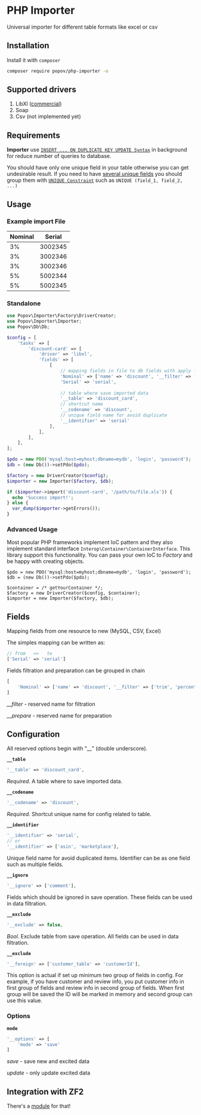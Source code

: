 # PHP Importer
Universal importer for different table formats like excel or csv

## Installation

Install it with ``composer``
```sh
composer require popov/php-importer -o
```

## Supported drivers
1. LibXl ([commercial](http://www.libxl.com/))
1. Soap
1. Csv (not implemented yet)

## Requirements
**Importer** use [`INSERT ... ON DUPLICATE KEY UPDATE Syntax`](http://www.mysqltutorial.org/mysql-insert-or-update-on-duplicate-key-update) in background for reduce number of queries to database.

You should have only one unique field in your table otherwise you can get undesirable result. 
If you need to have [several unique fields](https://stackoverflow.com/a/35168085/1335142) you should group them with [`UNIQUE Constraint`](http://www.mysqltutorial.org/mysql-unique-constraint/)
such as `UNIQUE (field_1, field_2, ...)`

## Usage
### Example import File
|Nominal  | Serial  |
|---------|---------|
|3%       | 3002345 |
|3%       | 3002346 |
|3%       | 3002346 |
|5%       | 5002344 |
|5%       | 5002345 |


### Standalone
```php
use Popov\Importer\Factory\DriverCreator;
use Popov\Importer\Importer;
use Popov\Db\Db;

$config = [
    'tasks' => [
        'discount-card' => [
            'driver' => 'libxl',
            'fields' => [
                [
                    // mapping fields in file to db fields with apply filters
                    'Nominal' => ['name' => 'discount', '__filter' => ['percentToInt']],
                    'Serial' => 'serial',
                    
                    // table where save imported data
                    '__table' => 'discount_card',
                    // shortcut name
                    '__codename' => 'discount',
                    // unique field name for avoid duplicate
                    '__identifier' => 'serial'
                ],
            ],
        ],
    ],
];

$pdo = new PDO('mysql:host=myhost;dbname=mydb', 'login', 'password'); 
$db = (new Db())->setPdo($pdo);

$factory = new DriverCreator($config);
$importer = new Importer($factory, $db);

if ($importer->import('discount-card', '/path/to/file.xls')) {
  echo 'Success import!';
} else {
  var_dump($importer->getErrors());
}
```

### Advanced Usage
Most popular PHP frameworks implement IoC pattern and they also implement standard interface `Interop\Container\ContainerInterface`.
This library support this functionality. You can pass your own IoC to *Factory* and be happy with creating objects. 
```
$pdo = new PDO('mysql:host=myhost;dbname=mydb', 'login', 'password'); 
$db = (new Db())->setPdo($pdo);

$container = /* getYourContainer */;
$factory = new DriverCreator($config, $container);
$importer = new Importer($factory, $db);
```

## Fields
Mapping fields from one resource to new (MySQL, CSV, Excel)

The simples mapping can be written as:
```php
// from   =>   to
['Serial' => 'serial']
```
 
 
Fields filtration and preparation can be grouped in chain
```php
[
    'Nominal' => ['name' => 'discount', '__filter' => ['trim', 'percentToInt']]
]
```
*__filter* - reserved name for filtration

*__prepare* - reserved name for preparation
 

## Configuration
All reserved options begin with "__" (double underscore).

**`__table`**
```php
'__table' => 'discount_card',
```
*Required*. A table where to save imported data.


**`__codename`**
```php
'__codename' => 'discount',
```
*Required*. Shortcut unique name for config related to table.

**`__identifier`**
```php
'__identifier' => 'serial',
// or
'__identifier' => ['asin', 'marketplace'],
```
Unique field name for avoid duplicated items. Identifier can be as one field such as multiple fields.
                    
**`__ignore`**
```php
'__ignore' => ['comment'],
```
Fields which should be ignored in save operation. These fields can be used in data filtration.  
                    
**`__exclude`**       
```php
'__exclude' => false,
```             
*Bool*. Exclude table from save operation. All fields can be used in data filtration. 
                    
**`__exclude`**       
```php
'__foreign' => ['customer_table' => 'customerId'],

```
This option is actual if set up minimum two group of fields in config.
For example, if you have customer and review info, you put customer info in first group of fields 
and review info in second group of fields. When first group will be saved the ID will be marked in memory and second group
can use this value.   

### Options
**`mode`**
```php
'__options' => [
    'mode' => 'save'
]
```
*save* - save new and excited data

*update* - only update excited data
  

## Integration with ZF2

There's a [module](https://github.com/popovserhii/zfc-importer) for that!
